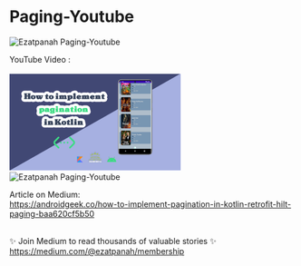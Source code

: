 # Paging-Youtube

<img alt="Ezatpanah  Paging-Youtube" src="https://emojipedia-us.s3.amazonaws.com/content/2020/04/05/yt.png" width="3%"></a>

YouTube Video :
<br>  
<a href="https://youtu.be/ySPbJ7OCVEE" target="_blank"><img alt="Ezatpanah  Paging-Youtube" src="youtube-paging.jpg" width="60%"></a>
<br>
<img alt="Ezatpanah  Paging-Youtube" src="ezgif-2-8f0fde0a2f.gif" width="20%">



Article on Medium:
<br>
https://androidgeek.co/how-to-implement-pagination-in-kotlin-retrofit-hilt-paging-baa620cf5b50
<br>
<br>

✨ Join Medium to read thousands of valuable stories ✨
<br>
https://medium.com/@ezatpanah/membership
